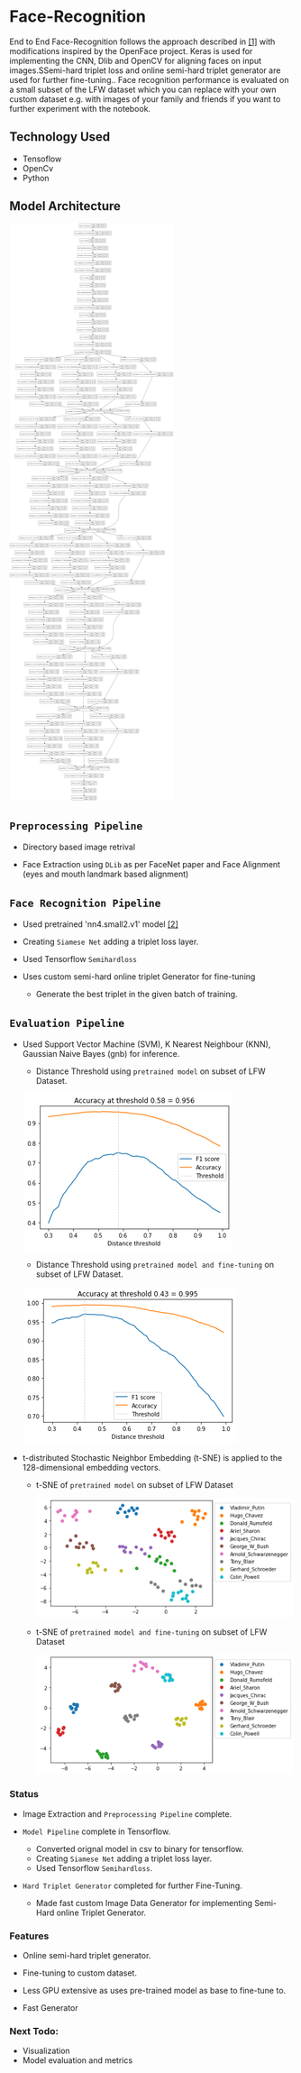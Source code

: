 # Face-Recognition 

End to End Face-Recognition follows the approach described in [[1]](https://arxiv.org/abs/1503.03832) with modifications inspired by the OpenFace project. Keras is used for implementing the CNN, Dlib and OpenCV for aligning faces on input images.SSemi-hard triplet loss and online semi-hard triplet generator are used for further fine-tuning.. Face recognition performance is evaluated on a small subset of the LFW dataset which you can replace with your own custom dataset e.g. with images of your family and friends if you want to further experiment with the notebook. 

## Technology Used

 - Tensoflow
 - OpenCv
 - Python

##  Model Architecture
  ![model](FaceNet/media/model.png)
 
## `Preprocessing Pipeline`

  - Directory based image retrival
  
  - Face Extraction using `DLib` as per FaceNet paper and Face Alignment (eyes and mouth landmark based alignment)
  
## `Face Recognition Pipeline` 

  - Used pretrained 'nn4.small2.v1' model [[2]](https://cmusatyalab.github.io/openface/models-and-accuracies/#model-definitions)
  
  - Creating `Siamese Net` adding a triplet loss layer.
  
  - Used Tensorflow `Semihardloss`
  
  - Uses custom semi-hard online triplet Generator for fine-tuning
  
    - Generate the best triplet in the given batch of training.
   
 
## `Evaluation Pipeline` 

  - Used Support Vector Machine (SVM), K Nearest Neighbour (KNN), Gaussian Naive Bayes (gnb) for inference.
  
    - Distance Threshold using `pretrained model` on subset of LFW Dataset.
    
    ![Distance Threshold](FaceNet/media/distance_thresh_pre.png)
    
    - Distance Threshold using `pretrained model and fine-tuning` on subset of LFW Dataset.
    
    ![Distance Threshold](FaceNet/media/distance_thresh.png)
    
  - t-distributed Stochastic Neighbor Embedding (t-SNE) is applied to the 128-dimensional embedding vectors.
  
    - t-SNE of `pretrained model` on subset of LFW Dataset
  
      ![t-SNE](FaceNet/media/t-SNE_pre.png)
      
    - t-SNE of `pretrained model and fine-tuning` on subset of LFW Dataset
  
      ![t-SNE](FaceNet/media/t-SNE.png)
  
  
###  Status

- Image Extraction and `Preprocessing Pipeline` complete.
 
- `Model Pipeline` complete in Tensorflow.
  - Converted orignal model in csv to binary for tensorflow.
  - Creating `Siamese Net` adding a triplet loss layer.
  - Used Tensorflow `Semihardloss`.
  
- `Hard Triplet Generator` completed for further Fine-Tuning.
  - Made fast custom Image Data Generator for implementing Semi-Hard online 
    Triplet Generator.
    
### Features

- Online semi-hard triplet generator.

- Fine-tuning to custom dataset.

- Less GPU extensive as uses pre-trained model as base to fine-tune to.

- Fast Generator


### Next Todo:

- Visualization
- Model evaluation and metrics

